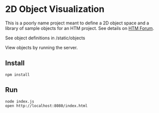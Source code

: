 # 2D Object Visualization

This is a poorly name project meant to define a 2D object space and a library of sample objects for an HTM project. See details on [HTM Forum](https://discourse.numenta.org/t/2d-object-recognition-project/5465/12?u=rhyolight).

See object definitions in /static/objects

View objects by running the server.

## Install

    npm install
    
## Run

    node index.js
    open http://localhost:8080/index.html

